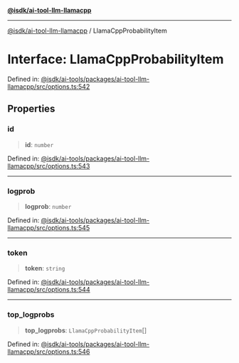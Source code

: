 [**@isdk/ai-tool-llm-llamacpp**](../README.md)

***

[@isdk/ai-tool-llm-llamacpp](../globals.md) / LlamaCppProbabilityItem

# Interface: LlamaCppProbabilityItem

Defined in: [@isdk/ai-tools/packages/ai-tool-llm-llamacpp/src/options.ts:542](https://github.com/isdk/ai-tool-llm-llamacpp.js/blob/17d967afd0fac7d88c746125459fe87825a001bb/src/options.ts#L542)

## Properties

### id

> **id**: `number`

Defined in: [@isdk/ai-tools/packages/ai-tool-llm-llamacpp/src/options.ts:543](https://github.com/isdk/ai-tool-llm-llamacpp.js/blob/17d967afd0fac7d88c746125459fe87825a001bb/src/options.ts#L543)

***

### logprob

> **logprob**: `number`

Defined in: [@isdk/ai-tools/packages/ai-tool-llm-llamacpp/src/options.ts:545](https://github.com/isdk/ai-tool-llm-llamacpp.js/blob/17d967afd0fac7d88c746125459fe87825a001bb/src/options.ts#L545)

***

### token

> **token**: `string`

Defined in: [@isdk/ai-tools/packages/ai-tool-llm-llamacpp/src/options.ts:544](https://github.com/isdk/ai-tool-llm-llamacpp.js/blob/17d967afd0fac7d88c746125459fe87825a001bb/src/options.ts#L544)

***

### top\_logprobs

> **top\_logprobs**: `LlamaCppProbabilityItem`[]

Defined in: [@isdk/ai-tools/packages/ai-tool-llm-llamacpp/src/options.ts:546](https://github.com/isdk/ai-tool-llm-llamacpp.js/blob/17d967afd0fac7d88c746125459fe87825a001bb/src/options.ts#L546)
